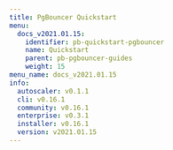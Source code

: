 ```yaml
---
title: PgBouncer Quickstart
menu:
  docs_v2021.01.15:
    identifier: pb-quickstart-pgbouncer
    name: Quickstart
    parent: pb-pgbouncer-guides
    weight: 15
menu_name: docs_v2021.01.15
info:
  autoscaler: v0.1.1
  cli: v0.16.1
  community: v0.16.1
  enterprise: v0.3.1
  installer: v0.16.1
  version: v2021.01.15
---
```


